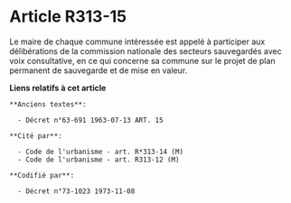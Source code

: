 # Article R313-15

Le maire de chaque commune intéressée est appelé à participer aux délibérations de la commission nationale des secteurs
sauvegardés avec voix consultative, en ce qui concerne sa commune sur le projet de plan permanent de sauvegarde et de mise en
valeur.

**Liens relatifs à cet article**

	**Anciens textes**:

	  - Décret n°63-691 1963-07-13 ART. 15

	**Cité par**:

	  - Code de l'urbanisme - art. R*313-14 (M)
	  - Code de l'urbanisme - art. R313-12 (M)

	**Codifié par**:

	  - Décret n°73-1023 1973-11-08
